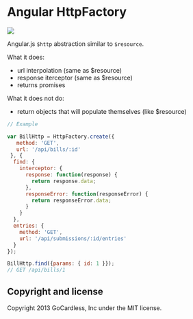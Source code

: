 # Angular HttpFactory

![](https://circleci.com/gh/gocardless/ng-http-factory.png?circle-token=:circle-token)

Angular.js `$http` abstraction similar to `$resource`.

What it does:
- url interpolation (same as $resource)
- response iterceptor (same as $resource)
- returns promises

What it does not do:
- return objects that will populate themselves (like $resource)

```javascript
// Example

var BillHttp = HttpFactory.create({
   method: 'GET',
   url: '/api/bills/:id'
 }, {
  find: {
    interceptor: {
      response: function(response) {
        return response.data;
      },
      responseError: function(responseError) {
        return responseError.data;
      }
    }
  },
  entries: {
    method: 'GET',
    url: '/api/submissions/:id/entries'
  }
});

BillHttp.find({params: { id: 1 }});
// GET /api/bills/1
```

## Copyright and license

Copyright 2013 GoCardless, Inc under the MIT license.
